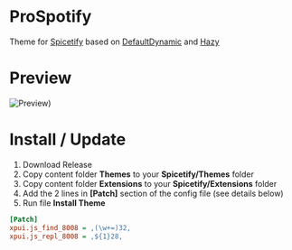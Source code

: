 # ProSpotify
Theme for [Spicetify](https://github.com/spicetify/spicetify-cli) based on [DefaultDynamic](https://github.com/JulienMaille/spicetify-dynamic-theme) and [Hazy](https://github.com/Astromations/Hazy)

# Preview
![Preview)](https://github.com/ProChopa/ProSpotify/assets/112766478/d30893bf-24ef-4501-80e9-71909f786795)

# Install / Update
1. Download Release
2. Copy content folder **Themes** to your **Spicetify/Themes** folder
3. Copy content folder **Extensions** to your **Spicetify/Extensions** folder
4. Add the 2 lines in **[Patch]** section of the config file (see details below)
5. Run file **Install Theme**

```ini
[Patch]
xpui.js_find_8008 = ,(\w+=)32,
xpui.js_repl_8008 = ,${1}28,
```
